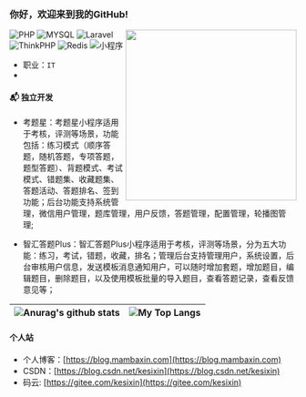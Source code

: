 ### 你好，欢迎来到我的GitHub!

<img align='right' src='http://www.jenyalestina.com/blog/wp-content/uploads/2019/05/web-development-1024x582.jpg' width='300'>

![PHP](https://img.shields.io/badge/PHP-%E8%AF%AD%E8%A8%80-blue)
![MYSQL](https://img.shields.io/badge/MySQL-%E6%95%B0%E6%8D%AE%E5%BA%93-yellow)
![Laravel](https://img.shields.io/badge/Laravel-%E6%A1%86%E6%9E%B6-orange)
![ThinkPHP](https://img.shields.io/badge/ThinkPHP-%E6%A1%86%E6%9E%B6-green)
![Redis](https://img.shields.io/badge/Redis-%E6%95%B0%E6%8D%AE%E5%BA%93-brightgreen)
![小程序](https://img.shields.io/badge/%E5%B0%8F%E7%A8%8B%E5%BA%8F-%E5%BC%80%E5%8F%91-green)

- 职业：`IT`
- 

#### 📬 独立开发

- 考题星：考题星小程序适用于考核，评测等场景，功能包括：练习模式（顺序答题，随机答题，专项答题，题型答题）、背题模式、考试模式、错题集、收藏题集、答题活动、答题排名、签到功能；后台功能支持系统管理，微信用户管理，题库管理，用户反馈，答题管理，配置管理，轮播图管理;

- 智汇答题Plus：智汇答题Plus小程序适用于考核，评测等场景，分为五大功能：练习，考试，错题，收藏，排名；管理后台支持管理用户，系统设置，后台审核用户信息，发送模板消息通知用户，可以随时增加套题，增加题目，编辑题目，删除题目，以及使用模板批量的导入题目，查看答题记录，查看反馈意见等；

|![Anurag's github stats](https://github-readme-stats.vercel.app/api?username=kesixin&show_icons=true&locale=en&hide_border=true)|![My Top Langs](https://github-readme-stats.vercel.app/api/top-langs/?username=kesixin&locale=en&hide_border=true&layout=compact)|
|-|-|


#### 个人站

- 个人博客：[https://blog.mambaxin.com](https://blog.mambaxin.com)
- CSDN：[https://blog.csdn.net/kesixin](https://blog.csdn.net/kesixin)
- 码云: [https://gitee.com/kesixin](https://gitee.com/kesixin)


